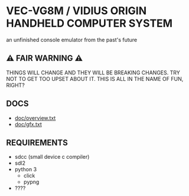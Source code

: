 # VEC-VG8M / VIDIUS ORIGIN HANDHELD COMPUTER SYSTEM

an unfinished console emulator from the past's future

## ⚠️ FAIR WARNING ⚠️

THINGS WILL CHANGE AND THEY WILL BE BREAKING CHANGES. TRY NOT TO GET TOO
UPSET ABOUT IT. THIS IS ALL IN THE NAME OF FUN, RIGHT?

## DOCS

* [doc/overview.txt](doc/overview.txt)
* [doc/gfx.txt](doc/gfx.txt)

## REQUIREMENTS

* sdcc (small device c compiler)
* sdl2
* python 3
    * click
    * pypng
* ????
